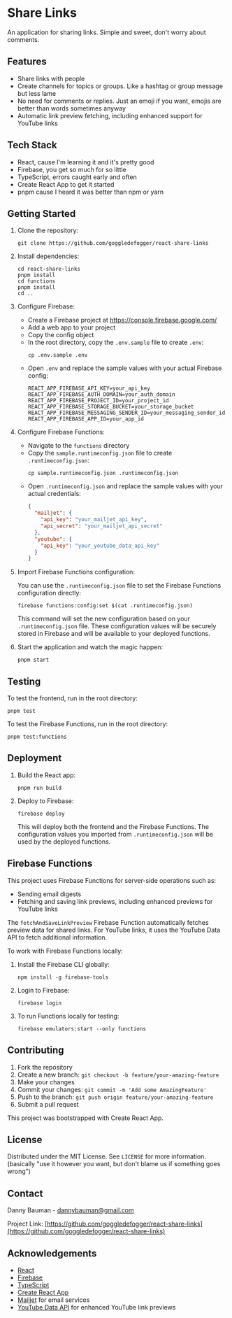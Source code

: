 # Share Links

An application for sharing links. Simple and sweet, don't worry about comments.

## Features

- Share links with people
- Create channels for topics or groups. Like a hashtag or group message but less lame
- No need for comments or replies. Just an emoji if you want, emojis are better than words sometimes anyway
- Automatic link preview fetching, including enhanced support for YouTube links

## Tech Stack

- React, cause I'm learning it and it's pretty good
- Firebase, you get so much for so little
- TypeScript, errors caught early and often
- Create React App to get it started
- pnpm cause I heard it was better than npm or yarn

## Getting Started

1. Clone the repository:

   ```
   git clone https://github.com/goggledefogger/react-share-links
   ```

2. Install dependencies:

   ```
   cd react-share-links
   pnpm install
   cd functions
   pnpm install
   cd ..
   ```

3. Configure Firebase:

   - Create a Firebase project at https://console.firebase.google.com/
   - Add a web app to your project
   - Copy the config object
   - In the root directory, copy the `.env.sample` file to create `.env`:
     ```
     cp .env.sample .env
     ```
   - Open `.env` and replace the sample values with your actual Firebase config:
     ```
     REACT_APP_FIREBASE_API_KEY=your_api_key
     REACT_APP_FIREBASE_AUTH_DOMAIN=your_auth_domain
     REACT_APP_FIREBASE_PROJECT_ID=your_project_id
     REACT_APP_FIREBASE_STORAGE_BUCKET=your_storage_bucket
     REACT_APP_FIREBASE_MESSAGING_SENDER_ID=your_messaging_sender_id
     REACT_APP_FIREBASE_APP_ID=your_app_id
     ```

4. Configure Firebase Functions:

   - Navigate to the `functions` directory
   - Copy the `sample.runtimeconfig.json` file to create `.runtimeconfig.json`:
     ```
     cp sample.runtimeconfig.json .runtimeconfig.json
     ```
   - Open `.runtimeconfig.json` and replace the sample values with your actual credentials:
     ```json
     {
       "mailjet": {
         "api_key": "your_mailjet_api_key",
         "api_secret": "your_mailjet_api_secret"
       },
       "youtube": {
         "api_key": "your_youtube_data_api_key"
       }
     }
     ```

5. Import Firebase Functions configuration:

   You can use the `.runtimeconfig.json` file to set the Firebase Functions configuration directly:

   ```
   firebase functions:config:set $(cat .runtimeconfig.json)
   ```

   This command will set the new configuration based on your `.runtimeconfig.json` file. These configuration values will be securely stored in Firebase and will be available to your deployed functions.

6. Start the application and watch the magic happen:
   ```
   pnpm start
   ```

## Testing

To test the frontend, run in the root directory:
```
pnpm test
```

To test the Firebase Functions, run in the root directory:
```
pnpm test:functions
```

## Deployment

1. Build the React app:
   ```
   pnpm run build
   ```

2. Deploy to Firebase:
   ```
   firebase deploy
   ```

   This will deploy both the frontend and the Firebase Functions. The configuration values you imported from `.runtimeconfig.json` will be used by the deployed functions.

## Firebase Functions

This project uses Firebase Functions for server-side operations such as:

- Sending email digests
- Fetching and saving link previews, including enhanced previews for YouTube links

The `fetchAndSaveLinkPreview` Firebase Function automatically fetches preview data for shared links. For YouTube links, it uses the YouTube Data API to fetch additional information.

To work with Firebase Functions locally:

1. Install the Firebase CLI globally:
   ```
   npm install -g firebase-tools
   ```

2. Login to Firebase:
   ```
   firebase login
   ```

3. To run Functions locally for testing:
   ```
   firebase emulators:start --only functions
   ```

## Contributing

1. Fork the repository
2. Create a new branch: `git checkout -b feature/your-amazing-feature`
3. Make your changes
4. Commit your changes: `git commit -m 'Add some AmazingFeature'`
5. Push to the branch: `git push origin feature/your-amazing-feature`
6. Submit a pull request

This project was bootstrapped with Create React App.

## License

Distributed under the MIT License. See `LICENSE` for more information. (basically "use it however you want, but don't blame us if something goes wrong")

## Contact

Danny Bauman - dannybauman@gmail.com

Project Link: [https://github.com/goggledefogger/react-share-links](https://github.com/goggledefogger/react-share-links)

## Acknowledgements

- [React](https://reactjs.org/)
- [Firebase](https://firebase.google.com/)
- [TypeScript](https://www.typescriptlang.org/)
- [Create React App](https://create-react-app.dev/)
- [Mailjet](https://www.mailjet.com/) for email services
- [YouTube Data API](https://developers.google.com/youtube/v3) for enhanced YouTube link previews
